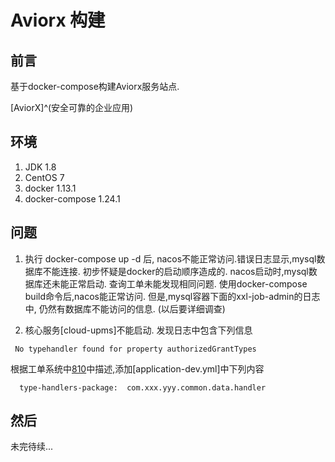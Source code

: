 # Aviorx 构建



## 前言

基于docker-compose构建Aviorx服务站点.

[AviorX]^(安全可靠的企业应用)
<!--more-->

## 环境

1. JDK 1.8
2. CentOS 7
3. docker 1.13.1
4. docker-compose 1.24.1

## 问题

1. 执行 docker-compose up -d 后, nacos不能正常访问.错误日志显示,mysql数据库不能连接.
 初步怀疑是docker的启动顺序造成的.  nacos启动时,mysql数据库还未能正常启动.
 查询工单未能发现相同问题.
 使用docker-compose build命令后,nacos能正常访问. 但是,mysql容器下面的xxl-job-admin的日志中, 仍然有数据库不能访问的信息. (以后要详细调查)

2. 核心服务[cloud-upms]不能启动.
 发现日志中包含下列信息
```
 No typehandler found for property authorizedGrantTypes
```
根据工单系统中[810](https://git.pig4cloud.com/pig/pigx/issues/810)中描述,添加[application-dev.yml]中下列内容
```
  type-handlers-package:  com.xxx.yyy.common.data.handler
```

## 然后

未完待续...
